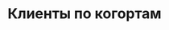 ---
layout: page
title: "Клиенты по когортам"
permalink: /probability/notebook_1/
description: "Описание страницы Subpage"
---